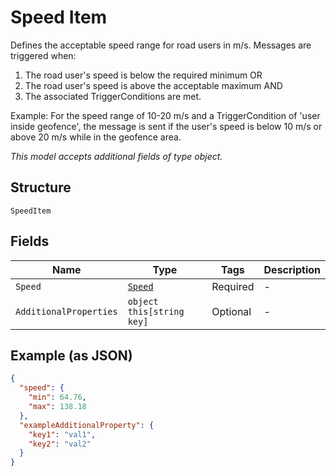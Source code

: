 
# Speed Item

Defines the acceptable speed range for road users in m/s. Messages are triggered when:
1. The road user's speed is below the required minimum OR
2. The road user's speed is above the acceptable maximum AND
3. The associated TriggerConditions are met.

Example: For the speed range of 10-20 m/s and a TriggerCondition of 'user inside geofence', the message is sent if the user's speed is below 10 m/s or above 20 m/s while in the geofence area.

*This model accepts additional fields of type object.*

## Structure

`SpeedItem`

## Fields

| Name | Type | Tags | Description |
|  --- | --- | --- | --- |
| `Speed` | [`Speed`](../../doc/models/speed.md) | Required | - |
| `AdditionalProperties` | `object this[string key]` | Optional | - |

## Example (as JSON)

```json
{
  "speed": {
    "min": 64.76,
    "max": 138.18
  },
  "exampleAdditionalProperty": {
    "key1": "val1",
    "key2": "val2"
  }
}
```

